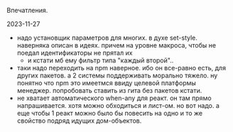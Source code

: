 Впечатления.

2023-11-27
- надо установщик параметров для многих. в духе set-style. наверняка описан в идеях. причем на уровне макроса, чтобы не поедал идентификаторы не прятал их
  - и кстати мб ему фильтр типа "каждый второй"..
- таки надо переходить на npm наверное. ибо он все-равно есть, для других пакетов. а 2 системы поддерживать морально тяжело.
ну понятно что npm это имеетмся ввиду целевой платформы менеджер. попробовать ставить из гита без пакетов кстати.
- не хватает автоматического when-any для реакт. он там прямо напрашивается. хотя можно обходиться и лист-ом. но вот надо.
а еще чтобы 1 реакт можно было бы повесить на одно и то же свойство подряд идущих дом-объектов.